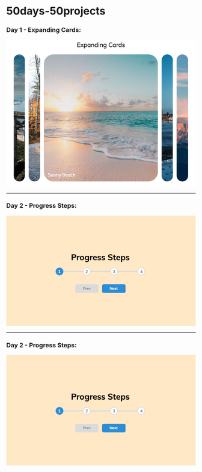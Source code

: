 # 50days-50projects

### Day 1 - Expanding Cards:
![screenshot](images/Day1-Expanding%20Cards.png)

<hr>

### Day 2 - Progress Steps:
![screenshot](images/Day2-Progress%20Steps.png)

<hr>

### Day 2 - Progress Steps:
![screenshot](images/Day2-Progress%20Steps.png)